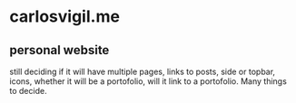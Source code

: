 # carlosvigil.me
## personal website
still deciding if it will have multiple pages, links to posts, side or topbar, icons, whether it will be a portofolio, will it link to a portofolio. Many things to decide.

